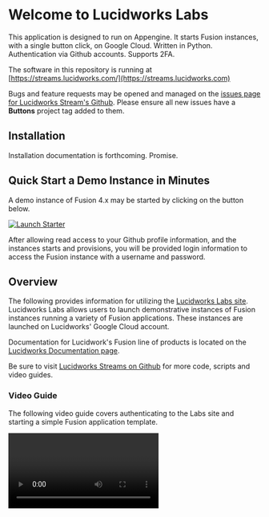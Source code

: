 # Welcome to Lucidworks Labs
This application is designed to run on Appengine. It starts Fusion instances, with a single button click, on Google Cloud. Written in Python. Authentication via Github accounts. Supports 2FA.

The software in this repository is running at [https://streams.lucidworks.com/](https://streams.lucidworks.com)

Bugs and feature requests may be opened and managed on the [issues page for Lucidworks Stream's Github](https://github.com/lucidworks/streams/issues?q=is%3Aopen+is%3Aissue+project%3Alucidworks%2Fstreams%2F2). Please ensure all new issues have a **Buttons** project tag added to them.

## Installation
Installation documentation is forthcoming. Promise.

## Quick Start a Demo Instance in Minutes
A demo instance of Fusion 4.x may be started by clicking on the button below.

[![Launch Starter](https://img.shields.io/badge/launch-starter-green.svg)](https://streams.lucidworks.com/instance/create/starter)

After allowing read access to your Github profile information, and the instances starts and provisions, you will be provided login information to access the Fusion instance with a username and password.

## Overview
The following provides information for utilizing the [Lucidworks Labs site](https://lucidworks.com/labs). Lucidworks Labs allows users to launch demonstrative instances of Fusion instances running a variety of Fusion applications. These instances are launched on Lucidworks' Google Cloud account.

Documentation for Lucidwork's Fusion line of products is located on the [Lucidworks Documentation page](https://doc.lucidworks.com/).

Be sure to visit <a href="https://github.com/lucidworks/streams">Lucidworks Streams on Github</a> for more code, scripts and video guides.

### Video Guide
The following video guide covers authenticating to the Labs site and starting a simple Fusion application template.

<video>

### Signup
Lucidworks Labs uses your [Github account](https://github.com) for authenticaton. The first time you navigate to any of the pages hosted on the **streams.lucidworks.com** subdomain, you will be redirect to Github and then prompted to allow Labs *read permissions* for accessing your user profile information. If you have provided this information to Github, this may include your name, email address, company name and location.

When visiting **streams.lucidworks.com**, Lucidworks does not request permission to access your public or private repositories on Github. Visits to other **lucidworks.com** pages do not require access to your Github account.

#### Updating Your Profile
Your Lucidworks Labs account settings may be updated by navigating to the [Account Settings](https://streams.lucidworks.com/settings/) page.

![image](https://raw.githubusercontent.com/lucidworks/streams/master/projects/buttons/static/img/accountsettingssmall.png)

To start instances, we will need a current **email address** from you. If you attempt to start an instance without an email address, the system will prompt you for your email address before starting an instance.

#### Two Factor Authentication
You may enable 2FA on your Lucidworks Labs account to add an extra layer of security to data about the instances you are launching. To enable 2FA, click on the on/off slider at the top of your setting page and then use Google Authenticator to scan the QR code on the screen.

![image](https://raw.githubusercontent.com/lucidworks/streams/master/projects/buttons/static/img/2fasetupsmall.png)

Type in the **auth code** and then click **Confirm Code** to finish setting up 2FA on your account.

You may disable 2FA by clicking on the **on/off button** to set it to off.

#### Unlinking Your Account
To revoke the Lucidworks Labs application from your Github account, navigate to your [Github Applications list](https://github.com/settings/applications) and click on the *revoke* button next to the **Lucidworks Labs** application.

![image](https://raw.githubusercontent.com/lucidworks/streams/master/projects/buttons/static/img/githubrevoke.png)

For reference, Lucidworks does not share your information with any third parties.

For more information on how we use your data while using the site, you may refer to our [Privacy Policy](https://lucidworks.com/legal/privacy-policy/).

### Creating Instances

### Viewing Instance Details

#### Instance Timers

#### Accessing Instances

### Instance API
